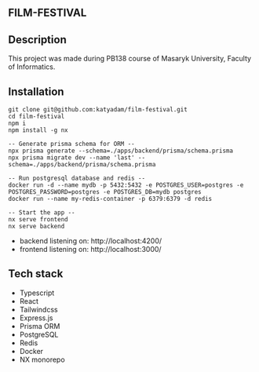 ## FILM-FESTIVAL
## Description
This project was made during PB138 course of Masaryk University, Faculty of Informatics.

## Installation
```
git clone git@github.com:katyadam/film-festival.git
cd film-festival
npm i
npm install -g nx

-- Generate prisma schema for ORM --
npx prisma generate --schema=./apps/backend/prisma/schema.prisma
npx prisma migrate dev --name 'last' --schema=./apps/backend/prisma/schema.prisma

-- Run postgresql database and redis --
docker run -d --name mydb -p 5432:5432 -e POSTGRES_USER=postgres -e POSTGRES_PASSWORD=postgres -e POSTGRES_DB=mydb postgres
docker run --name my-redis-container -p 6379:6379 -d redis

-- Start the app --
nx serve frontend
nx serve backend
```

- backend listening on: http://localhost:4200/
- frontend listening on: http://localhost:3000/


## Tech stack
- Typescript
- React
- Tailwindcss
- Express.js
- Prisma ORM
- PostgreSQL
- Redis
- Docker
- NX monorepo
